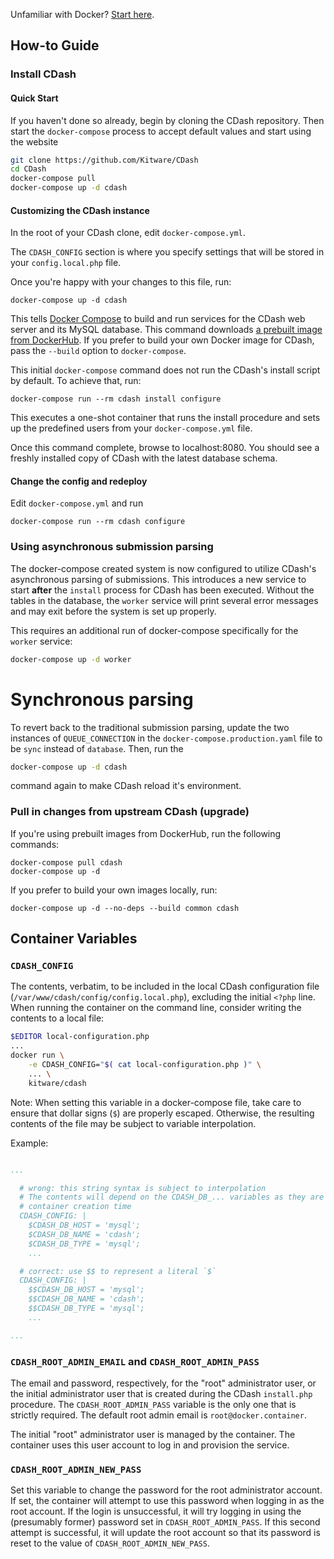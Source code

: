 Unfamiliar with Docker?  [Start here](https://docs.docker.com/get-started/).

## How-to Guide ##

### Install CDash

#### Quick Start
If you haven't done so already, begin by cloning the CDash repository. Then start the 
`docker-compose` process to accept default values and start using the website

```bash
git clone https://github.com/Kitware/CDash
cd CDash
docker-compose pull
docker-compose up -d cdash
```

#### Customizing the CDash instance
In the root of your CDash clone, edit `docker-compose.yml`.

The `CDASH_CONFIG` section is where you specify settings that will be stored in your `config.local.php`
file.

Once you're happy with your changes to this file, run:

```
docker-compose up -d cdash
```

This tells [Docker Compose](https://docs.docker.com/compose/) to build and run services for the CDash web server and its MySQL database. This command downloads [a prebuilt image from DockerHub](https://hub.docker.com/r/kitware/cdash/).  If you prefer to build your own Docker image for CDash, pass the `--build` option to `docker-compose`.

This initial `docker-compose` command does not run the CDash's install script by default.  To achieve that, run:

```
docker-compose run --rm cdash install configure
```

This executes a one-shot container that runs the install procedure and sets up the predefined users from your `docker-compose.yml` file.

Once this command complete, browse to localhost:8080.  You should see a freshly installed copy of CDash with the latest database schema.

#### Change the config and redeploy

Edit `docker-compose.yml` and run

```
docker-compose run --rm cdash configure
```

### Using asynchronous submission parsing

The docker-compose created system is now configured to utilize CDash's
asynchronous parsing of submissions.  This introduces a new
service to start **after** the `install` process for CDash has been executed.
Without the tables in the database, the `worker` service will print several error
messages and may exit before the system is set up properly.

This requires an additional run of docker-compose specifically for the
`worker` service:

```bash
docker-compose up -d worker
```

# Synchronous parsing

To revert back to the traditional submission parsing, update the two
instances of `QUEUE_CONNECTION` in the `docker-compose.production.yaml`
file to be `sync` instead of `database`.  Then, run the

```bash
docker-compose up -d cdash
```

command again to make CDash reload it's environment.

### Pull in changes from upstream CDash (upgrade)

If you're using prebuilt images from DockerHub, run the following commands:

```
docker-compose pull cdash
docker-compose up -d
```

If you prefer to build your own images locally, run:
```
docker-compose up -d --no-deps --build common cdash
````

## Container Variables

### `CDASH_CONFIG`

The contents, verbatim, to be included in the local CDash configuration file
(`/var/www/cdash/config/config.local.php`), excluding the initial `<?php` line.
When running the container on the command line, consider writing the contents to
a local file:

```bash
$EDITOR local-configuration.php
...
docker run \
    -e CDASH_CONFIG="$( cat local-configuration.php )" \
    ... \
    kitware/cdash
```

Note: When setting this variable in a docker-compose file, take care to ensure
that dollar signs (`$`) are properly escaped.  Otherwise, the resulting contents
of the file may be subject to variable interpolation.

Example:

```YAML

...

  # wrong: this string syntax is subject to interpolation
  # The contents will depend on the CDASH_DB_... variables as they are set at
  # container creation time
  CDASH_CONFIG: |
    $CDASH_DB_HOST = 'mysql';
    $CDASH_DB_NAME = 'cdash';
    $CDASH_DB_TYPE = 'mysql';
    ...

  # correct: use $$ to represent a literal `$`
  CDASH_CONFIG: |
    $$CDASH_DB_HOST = 'mysql';
    $$CDASH_DB_NAME = 'cdash';
    $$CDASH_DB_TYPE = 'mysql';
    ...

...
```

### `CDASH_ROOT_ADMIN_EMAIL` and `CDASH_ROOT_ADMIN_PASS`

The email and password, respectively, for the "root" administrator user, or the
initial administrator user that is created during the CDash `install.php`
procedure.  The `CDASH_ROOT_ADMIN_PASS` variable is the only one that is
strictly required.  The default root admin email is `root@docker.container`.

The initial "root" administrator user is managed by the container.  The
container uses this user account to log in and provision the service.

### `CDASH_ROOT_ADMIN_NEW_PASS`

Set this variable to change the password for the root administrator account.  If
set, the container will attempt to use this password when logging in as the root
account.  If the login is unsuccessful, it will try logging in using the
(presumably former) password set in `CDASH_ROOT_ADMIN_PASS`.  If this second
attempt is successful, it will update the root account so that its password is
reset to the value of `CDASH_ROOT_ADMIN_NEW_PASS`.
